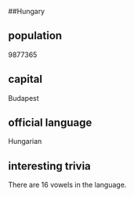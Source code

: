 ##Hungary
## population
9877365

## capital
Budapest
 
## official language
Hungarian

## interesting trivia
There are 16 vowels in the language.


